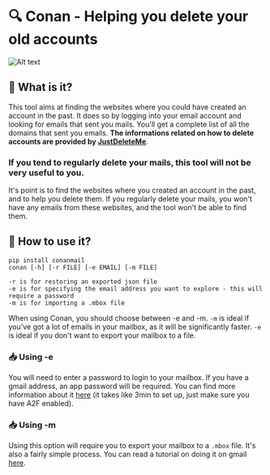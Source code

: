 # 🔍 Conan - Helping you delete your old accounts
![Alt text](https://files.catbox.moe/otsb99.png)

## 🤔 What is it?
This tool aims at finding the websites where you could have created an account in the past. It does so by logging into your email account and looking for emails that sent you mails. You'll get a complete list of all the domains that sent you emails. **The informations related on how to delete accounts are provided by [JustDeleteMe](https://github.com/jdm-contrib/jdm)**.

### If you tend to regularly delete your mails, this tool will not be very useful to you.
It's point is to find the websites where you created an account in the past, and to help you delete them. If you regularly delete your mails, you won't have any emails from these websites, and the tool won't be able to find them.

## 🚀 How to use it?
```
pip install conanmail
conan [-h] [-r FILE] [-e EMAIL] [-m FILE]

-r is for restoring an exported json file
-e is for specifying the email address you want to explore - this will require a password
-m is for importing a .mbox file
```

When using Conan, you should choose between -e and -m.
`-m` is ideal if you've got a lot of emails in your mailbox, as it will be significantly faster.
`-e` is ideal if you don't want to export your mailbox to a file.

### 📥 Using -e
You will need to enter a password to login to your mailbox.
If you have a gmail address, an app password will be required. You can find more information about it [here](https://support.google.com/accounts/answer/185833?hl=en) (it takes like 3min to set up, just make sure you have A2F enabled).

### 📥 Using -m
Using this option will require you to export your mailbox to a `.mbox` file.
It's also a fairly simple process. You can read a tutorial on doing it on gmail [here](https://helpdeskgeek.com/how-to/how-to-export-or-download-all-gmail-emails/).
